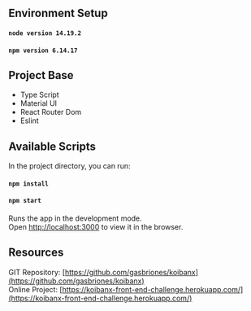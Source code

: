 ## Environment Setup
#### `node version 14.19.2`
#### `npm version 6.14.17`

## Project Base
- Type Script
- Material UI
- React Router Dom
- Eslint

## Available Scripts

In the project directory, you can run:
#### `npm install` 
#### `npm start`

Runs the app in the development mode.\
Open [http://localhost:3000](http://localhost:3000) to view it in the browser.

## Resources
GIT Repository: [https://github.com/gasbriones/koibanx](https://github.com/gasbriones/koibanx) \
Online Project: [https://koibanx-front-end-challenge.herokuapp.com/](https://koibanx-front-end-challenge.herokuapp.com/)



